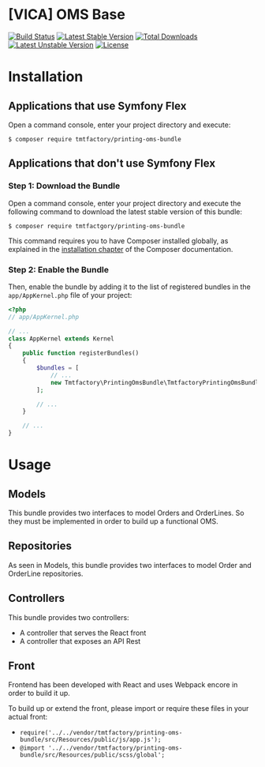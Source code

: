 # [VICA] OMS Base
[![Build Status](https://travis-ci.org/CarlesKapy/PrintingOmsBundle.svg?branch=development)](https://travis-ci.org/CarlesKapy/PrintingOmsBundle)
[![Latest Stable Version](https://poser.pugx.org/tmtfactory/printing-oms-bundle/v/stable)](https://packagist.org/packages/tmtfactory/printing-oms-bundle)
[![Total Downloads](https://poser.pugx.org/tmtfactory/printing-oms-bundle/downloads)](https://packagist.org/packages/tmtfactory/printing-oms-bundle)
[![Latest Unstable Version](https://poser.pugx.org/tmtfactory/printing-oms-bundle/v/unstable)](https://packagist.org/packages/tmtfactory/printing-oms-bundle)
[![License](https://poser.pugx.org/tmtfactory/printing-oms-bundle/license)](https://packagist.org/packages/tmtfactory/printing-oms-bundle)

Installation
============

Applications that use Symfony Flex
----------------------------------

Open a command console, enter your project directory and execute:

```console
$ composer require tmtfactory/printing-oms-bundle
```

Applications that don't use Symfony Flex
----------------------------------------

### Step 1: Download the Bundle

Open a command console, enter your project directory and execute the
following command to download the latest stable version of this bundle:

```console
$ composer require tmtfactgory/printing-oms-bundle
```

This command requires you to have Composer installed globally, as explained
in the [installation chapter](https://getcomposer.org/doc/00-intro.md)
of the Composer documentation.

### Step 2: Enable the Bundle

Then, enable the bundle by adding it to the list of registered bundles
in the `app/AppKernel.php` file of your project:

```php
<?php
// app/AppKernel.php

// ...
class AppKernel extends Kernel
{
    public function registerBundles()
    {
        $bundles = [
            // ...
            new Tmtfactory\PrintingOmsBundle\TmtfactoryPrintingOmsBundle(),
        ];

        // ...
    }

    // ...
}
```

Usage
=====

Models
------
This bundle provides two interfaces to model Orders and OrderLines. So they 
must be implemented in order to build up a functional OMS.

Repositories
------------
As seen in Models, this bundle provides two interfaces to model Order and
OrderLine repositories.

Controllers
-----------
This bundle provides two controllers:
- A controller that serves the React front
- A controller that exposes an API Rest

Front
-----
Frontend has been developed with React and uses Webpack encore in order to build
it up.

To build up or extend the front, please import or require these files in your actual front:
- ```require('../../vendor/tmtfactory/printing-oms-bundle/src/Resources/public/js/app.js');```
- ```@import '../../vendor/tmtfactory/printing-oms-bundle/src/Resources/public/scss/global';```